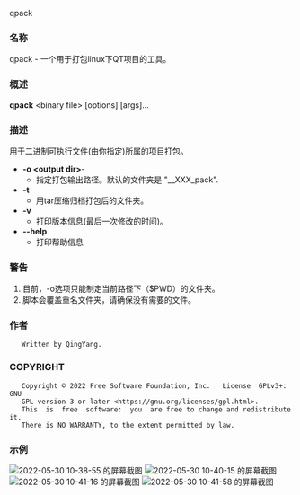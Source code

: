 qpack
### 名称
qpack - 一个用于打包linux下QT项目的工具。
### 概述
**qpack** \<binary file\> [options] [args]...
### 描述
用于二进制可执行文件(由你指定)所属的项目打包。

- **-o \<output dir\>**-
	- 指定打包输出路径。默认的文件夹是 "__XXX_pack".
- **-t**
	- 用tar压缩归档打包后的文件夹。
- **-v**
	- 打印版本信息(最后一次修改的时间)。
- **--help**
	- 打印帮助信息
	  
### 警告
1. 目前，-o选项只能制定当前路径下（$PWD）的文件夹。
2. 脚本会覆盖重名文件夹，请确保没有需要的文件。
### 作者

       Written by QingYang.
	   
### COPYRIGHT
       Copyright © 2022 Free Software Foundation, Inc.   License  GPLv3+:  GNU
       GPL version 3 or later <https://gnu.org/licenses/gpl.html>.
       This  is  free  software:  you  are free to change and redistribute it.
       There is NO WARRANTY, to the extent permitted by law.
	   
### 示例
![2022-05-30 10-38-55 的屏幕截图](https://user-images.githubusercontent.com/77574540/170909888-6829bd02-4941-47f3-908a-69a490fbd081.png)
![2022-05-30 10-40-15 的屏幕截图](https://user-images.githubusercontent.com/77574540/170909944-7cca3ed2-3371-43cd-b7cf-0a55561611ba.png)
![2022-05-30 10-41-16 的屏幕截图](https://user-images.githubusercontent.com/77574540/170909968-1ed389c7-1450-4687-a669-2209840a706b.png)
![2022-05-30 10-41-58 的屏幕截图](https://user-images.githubusercontent.com/77574540/170909987-3d0da92a-94c4-4707-b7a0-129ed5b51f37.png)

